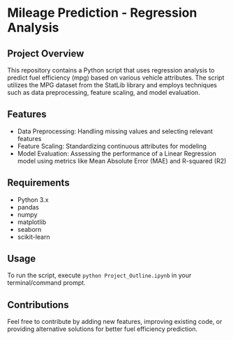 # Mileage Prediction - Regression Analysis

## Project Overview

This repository contains a Python script that uses regression analysis to predict fuel efficiency (mpg) based on various vehicle attributes. The script utilizes the MPG dataset from the StatLib library and employs techniques such as data preprocessing, feature scaling, and model evaluation.

## Features

- Data Preprocessing: Handling missing values and selecting relevant features
- Feature Scaling: Standardizing continuous attributes for modeling
- Model Evaluation: Assessing the performance of a Linear Regression model using metrics like Mean Absolute Error (MAE) and R-squared (R2)

## Requirements

* Python 3.x
* pandas
* numpy
* matplotlib
* seaborn
* scikit-learn

## Usage

To run the script, execute `python Project_Outline.ipynb` in your terminal/command prompt.

## Contributions

Feel free to contribute by adding new features, improving existing code, or providing alternative solutions for better fuel efficiency prediction.